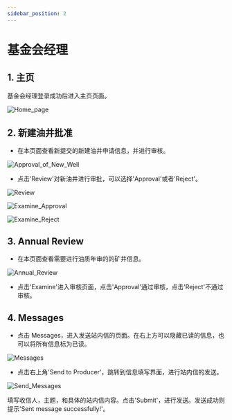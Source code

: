 ```yaml
---
sidebar_position: 2
---
```


# 基金会经理

## 1. 主页

基金会经理登录成功后进入主页页面。

![Home_page](/img/docs/Home_page.png)

## 2. 新建油井批准

- 在本页面查看新提交的新建油井申请信息，并进行审核。

![Approval_of_New_Well](/img/docs/Approval_of_New_Well.png)

- 点击'Review'对新油井进行审批，可以选择'Approval'或者'Reject'。

![Review](/img/docs/Review.png)

![Examine_Approval](/img/docs/Examine_Approval.png)

![Examine_Reject](/img/docs/Examine_Reject.png)

## 3. Annual Review

- 在本页面查看需要进行油质年审的的矿井信息。

![Annual_Review](/img/docs/Annual_Review.png)

- 点击'Examine'进入审核页面，点击'Approval'通过审核，点击'Reject'不通过审核。

## 4. Messages

- 点击 Messages，进入发送站内信的页面。在右上方可以隐藏已读的信息，也可以将所有信息标为已读。

![Messages](/img/docs/Messages.png)

- 点击右上角'Send to Producer'，跳转到信息填写界面，进行站内信的发送。

![Send_Messages](/img/docs/Send_Messages.png)

填写收信人，主题，和具体的站内信内容。点击'Submit'，进行发送。发送成功则提示'Sent message successfully!'。

